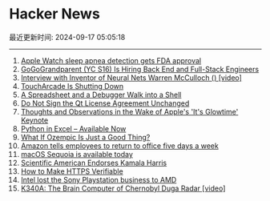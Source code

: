 # Hacker News

最近更新时间: 2024-09-17 05:05:18

--- 
1. [Apple Watch sleep apnea detection gets FDA approval](https://techcrunch.com/2024/09/16/apple-watch-sleep-apnea-detection-gets-fda-approval/) 
2. [GoGoGrandparent (YC S16) Is Hiring Back End and Full-Stack Engineers](https://news.ycombinator.com/item?id=41558114) 
3. [Interview with Inventor of Neural Nets Warren McCulloch () [video]](https://www.youtube.com/watch?v=wawMjJUCMVw) 
4. [TouchArcade Is Shutting Down](https://toucharcade.com/2024/09/16/toucharcade-is-shutting-down/) 
5. [A Spreadsheet and a Debugger Walk into a Shell](https://arcan-fe.com/2024/09/16/a-spreadsheet-and-a-debugger-walks-into-a-shell/) 
6. [Do Not Sign the Qt License Agreement Unchanged](https://burkhardstubert.substack.com/p/do-not-sign-the-qt-license-agreement) 
7. [Thoughts and Observations in the Wake of Apple's 'It's Glowtime' Keynote](https://daringfireball.net/2024/09/thoughts_and_observations_in_the_wake_of_apples_its_glowtime_keynote) 
8. [Python in Excel – Available Now](https://techcommunity.microsoft.com/t5/excel-blog/python-in-excel-available-now/ba-p/4240212) 
9. [What If Ozempic Is Just a Good Thing?](https://nymag.com/intelligencer/article/ozempic-weight-loss-diet-drug-moral-panic.html) 
10. [Amazon tells employees to return to office five days a week](https://www.cnbc.com/2024/09/16/amazon-jassy-tells-employees-to-return-to-office-five-days-a-week.html) 
11. [macOS Sequoia is available today](https://www.apple.com/newsroom/2024/09/macos-sequoia-is-available-today/) 
12. [Scientific American Endorses Kamala Harris](https://www.scientificamerican.com/article/vote-for-kamala-harris-to-support-science-health-and-the-environment/) 
13. [How to Make HTTPS Verifiable](https://blog.reclaimprotocol.org/posts/open-source-reclaim) 
14. [Intel lost the Sony Playstation business to AMD](https://www.reuters.com/technology/how-intel-lost-sony-playstation-business-2024-09-16/) 
15. [K340A: The Brain Computer of Chernobyl Duga Radar [video]](https://www.youtube.com/watch?v=kHiCHRB-RlA) 
